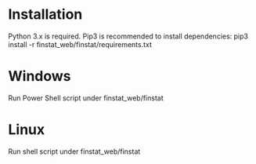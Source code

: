 # Installation
Python 3.x is required. Pip3 is recommended to install dependencies:
pip3 install -r finstat_web/finstat/requirements.txt

# Windows
Run Power Shell script under finstat_web/finstat

# Linux
Run shell script under finstat_web/finstat

